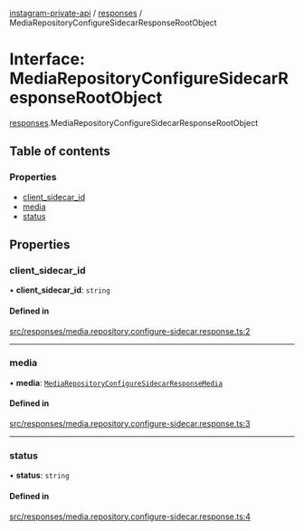 [instagram-private-api](../../README.md) / [responses](../../modules/responses.md) / MediaRepositoryConfigureSidecarResponseRootObject

# Interface: MediaRepositoryConfigureSidecarResponseRootObject

[responses](../../modules/responses.md).MediaRepositoryConfigureSidecarResponseRootObject

## Table of contents

### Properties

- [client\_sidecar\_id](MediaRepositoryConfigureSidecarResponseRootObject.md#client_sidecar_id)
- [media](MediaRepositoryConfigureSidecarResponseRootObject.md#media)
- [status](MediaRepositoryConfigureSidecarResponseRootObject.md#status)

## Properties

### client\_sidecar\_id

• **client\_sidecar\_id**: `string`

#### Defined in

[src/responses/media.repository.configure-sidecar.response.ts:2](https://github.com/Nerixyz/instagram-private-api/blob/4971f34/src/responses/media.repository.configure-sidecar.response.ts#L2)

___

### media

• **media**: [`MediaRepositoryConfigureSidecarResponseMedia`](MediaRepositoryConfigureSidecarResponseMedia.md)

#### Defined in

[src/responses/media.repository.configure-sidecar.response.ts:3](https://github.com/Nerixyz/instagram-private-api/blob/4971f34/src/responses/media.repository.configure-sidecar.response.ts#L3)

___

### status

• **status**: `string`

#### Defined in

[src/responses/media.repository.configure-sidecar.response.ts:4](https://github.com/Nerixyz/instagram-private-api/blob/4971f34/src/responses/media.repository.configure-sidecar.response.ts#L4)
